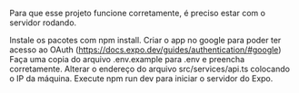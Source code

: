 Para que esse projeto funcione corretamente, é preciso estar com o servidor rodando.

Instale os pacotes com npm install.
Criar o app no google para poder ter acesso ao OAuth (https://docs.expo.dev/guides/authentication/#google)
Faça uma copia do arquivo .env.example para .env e preencha corretamente.
Alterar o endereço do arquivo src/services/api.ts colocando o IP da máquina.
Execute npm run dev para iniciar o servidor do Expo.
